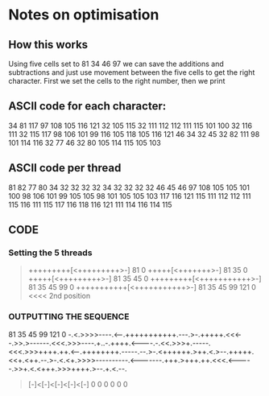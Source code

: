 # Notes on optimisation

## How this works  
Using five cells set to 81 34 46 97 we can save the additions and subtractions and just use movement between the five cells to get the right character. First we set the cells to the right number, then we print

## ASCII code for each character:  
34 81 117 97 108 105 116 121 32 105 115 32 111 112 112 111 115 101 100 32 116 111 32 115 117 98 106 101 99 116 105 118 105 116 121 46 34 32 45 32 82 111 98 101 114 116 32 77 46 32 80 105 114 115 105 103

## ASCII code per thread
81 82 77 80
34 32 32 32 32 34 32 32 32 32
46 45 46
97 108 105 105 101 100 98 106 101 99 105 105 98 101 105 105 103
117 116 121 115 111 112 112 111 115 116 111 115 117 116 118 116 121 111 114 116 114 115

## CODE  
### Setting the 5 threads  
>+++++++++[<+++++++++>-] 81 0
>+++++[<+++++++>-] 81 35 0 
>+++++[<+++++++++>-] 81 35 45 0
>+++++++++[<+++++++++++>-] 81 35 45 99 0
>+++++++++++[<+++++++++++>-] 81 35 45 99 121 0
<<<< 2nd position

### OUTPUTTING THE SEQUENCE  
81 35 45 99 121 0
-.<.>>>>----.<--.+++++++++++.---.>-.+++++.<<<--.>>.>------.<<<.>>>----.+..-.++++.<----.-.<<.>>>+.-----.<<<.>>>++++.++.<--.++++++++.-----.--.>-.<++++++.>++.<.>--.+++++.<<+.<++.--.>-.<.<+.>>>>----------.<-------.+++.>+++.++.<<<.<-----.>>+.<.<+++.>>>++++.>--.+.<.--.
>[-]<[-]<[-]<[-]<[-]
0 0 0 0 0 0
